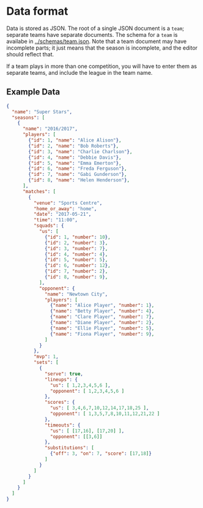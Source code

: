 # Data format
Data is stored as JSON.  The root of a single JSON document is a `team`; separate teams have separate documents.
The schema for a `team` is availabe in [../schemas/team.json](../schemas/team.json).  Note that a team document
may have incomplete parts; it just means that the season is incomplete, and the editor should reflect that.

If a team plays in more than one competition, you will have to enter them as separate teams, and include the league
in the team name.

## Example Data

```json
{
  "name": "Super Stars",
  "seasons": [
    {
      "name": "2016/2017",
      "players": [
        {"id": 1, "name": "Alice Alison"},
        {"id": 2, "name": "Bob Roberts"},
        {"id": 3, "name": "Charlie Charlson"},
        {"id": 4, "name": "Debbie Davis"},
        {"id": 5, "name": "Emma Emerton"},
        {"id": 6, "name": "Freda Ferguson"},
        {"id": 7, "name": "Gabi Gunderson"},
        {"id": 8, "name": "Helen Henderson"},
      ],
      "matches": [
        {
          "venue": "Sports Centre",
          "home_or_away": "home",
          "date": "2017-05-21",
          "time": "11:00",
          "squads": {
            "us": [
              {"id": 1, "number": 10},
              {"id": 2, "number": 3},
              {"id": 3, "number": 7},
              {"id": 4, "number": 4},
              {"id": 5, "number": 5},
              {"id": 6, "number": 12},
              {"id": 7, "number": 2},
              {"id": 8, "number": 9},
            ],
            "opponent": {
              "name": "Newtown City",
              "players": [
                {"name": "Alice Player", "number": 1},
                {"name": "Betty Player", "number": 4},
                {"name": "Clare Player", "number": 7},
                {"name": "Diane Player", "number": 2},
                {"name": "Ellie Player", "number": 5},
                {"name": "Fiona Player", "number": 9},
              ]
            }
          },
          "mvp": 1,
          "sets": [
            {
              "serve": true,
              "lineups": {
                "us": [ 1,2,3,4,5,6 ],
                "opponent": [ 1,2,3,4,5,6 ]
              },
              "scores": {
                "us": [ 3,4,6,7,10,12,14,17,18,25 ],
                "opponent": [ 1,3,5,7,8,10,11,12,21,22 ]
              },
              "timeouts": {
                "us": [ [17,16], [17,20] ],
                "opponent": [[3,6]]
              },
              "substitutions": [
                {"off": 3, "on": 7, "score": [17,18]}
              ]
            }
          ]
        }
      ]
    }
  ]
}
```
